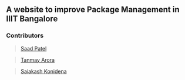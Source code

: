 ## A website to improve Package Management in IIIT Bangalore



### Contributors

> [Saad Patel](https://github.com/Saad2714)

> [Tanmay Arora](https://github.com/sinbycosmay)

> [Saiakash Konidena](https://github.com/sal2701)


